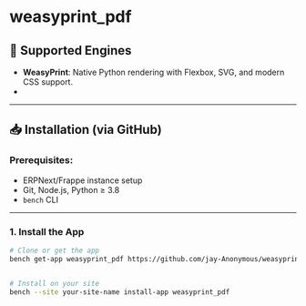 # weasyprint_pdf

## 🔧 Supported Engines

- **WeasyPrint**: Native Python rendering with Flexbox, SVG, and modern CSS support.
- 

---

## 📥 Installation (via GitHub)

### Prerequisites:
- ERPNext/Frappe instance setup
- Git, Node.js, Python ≥ 3.8
- `bench` CLI

---

### 1. Install the App
```bash
# Clone or get the app
bench get-app weasyprint_pdf https://github.com/jay-Anonymous/weasyprint_pdf.git


# Install on your site
bench --site your-site-name install-app weasyprint_pdf
